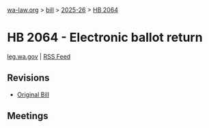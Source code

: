 [wa-law.org](/) > [bill](/bill/) > [2025-26](/bill/2025-26/) > [HB 2064](/bill/2025-26/hb/2064/)

# HB 2064 - Electronic ballot return
[leg.wa.gov](https://app.leg.wa.gov/billsummary?BillNumber=2064&Year=2025&Initiative=false) | [RSS Feed](./rss.xml)

## Revisions
* [Original Bill](1/)

## Meetings